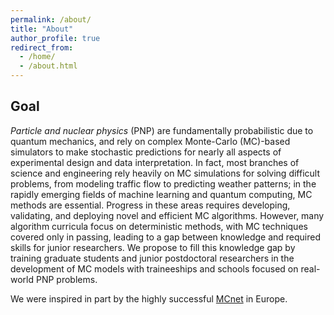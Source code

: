 ```yaml
---
permalink: /about/
title: "About"
author_profile: true
redirect_from: 
  - /home/
  - /about.html
---
```


## Goal

*Particle and nuclear physics* (PNP) are fundamentally probabilistic due to quantum mechanics, and rely on complex Monte-Carlo (MC)-based simulators to make stochastic predictions for nearly all aspects of experimental design and data interpretation. In fact, most branches of science and engineering rely heavily on MC simulations for solving difficult problems, from modeling traffic flow to predicting weather patterns; in the rapidly emerging fields of machine learning and quantum computing, MC methods are essential. Progress in these areas requires developing, validating, and deploying novel and efficient MC algorithms. However, many algorithm curricula focus on deterministic methods, with MC techniques covered only in passing, leading to a gap between knowledge and required skills for junior researchers. We propose to fill this knowledge gap by training graduate students and junior postdoctoral researchers in the development of MC models with traineeships and schools focused on real-world PNP problems.

We were inspired in part by the highly successful [MCnet](https://www.montecarlonet.org) in Europe.

